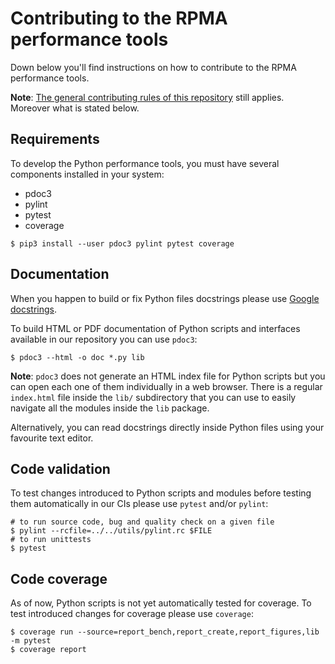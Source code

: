 # Contributing to the RPMA performance tools

Down below you'll find instructions on how to contribute to the RPMA performance tools.

**Note**: [The general contributing rules of this repository](https://github.com/pmem/rpma/blob/master/CONTRIBUTING.md) still applies. Moreover what is stated below.

## Requirements

To develop the Python performance tools, you must have several components installed in your system:

- pdoc3
- pylint
- pytest
- coverage

```shell
$ pip3 install --user pdoc3 pylint pytest coverage
```

## Documentation

When you happen to build or fix Python files docstrings please use [Google docstrings](https://github.com/google/styleguide/blob/gh-pages/pyguide.md#38-comments-and-docstrings).

To build HTML or PDF documentation of Python scripts and interfaces available in our repository you can use `pdoc3`:

```shell
$ pdoc3 --html -o doc *.py lib
```

**Note**: `pdoc3` does not generate an HTML index file for Python scripts but you can open each one of them individually in a web browser. There is a regular `index.html` file inside the `lib/` subdirectory that you can use to easily navigate all the modules inside the `lib` package.

Alternatively, you can read docstrings directly inside Python files using your favourite text editor.

## Code validation

To test changes introduced to Python scripts and modules before testing them automatically in our CIs please use `pytest` and/or `pylint`:

```shell
# to run source code, bug and quality check on a given file
$ pylint --rcfile=../../utils/pylint.rc $FILE
# to run unittests
$ pytest
```

## Code coverage

As of now, Python scripts is not yet automatically tested for coverage. To test introduced changes for coverage please use `coverage`:

```shell
$ coverage run --source=report_bench,report_create,report_figures,lib -m pytest
$ coverage report
```
